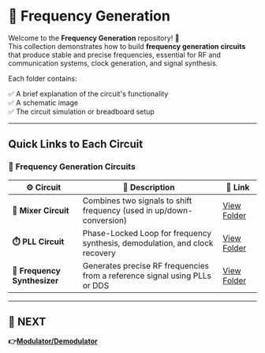 # 🔌 Frequency Generation

Welcome to the **Frequency Generation** repository! 🎉  
This collection demonstrates how to build **frequency generation circuits** that produce stable and precise frequencies, essential for RF and communication systems, clock generation, and signal synthesis.

Each folder contains:

✅ A brief explanation of the circuit's functionality  
✅ A schematic image  
✅ The circuit simulation or breadboard setup  

---

## Quick Links to Each Circuit

### 🔹 **Frequency Generation Circuits**  

| ⚙️ Circuit                 | 📜 Description                                                                  | 🔗 Link                                              |
|---------------------------|----------------------------------------------------------------------------------|-----------------------------------------------------|
| **🔀 Mixer Circuit**       | Combines two signals to shift frequency (used in up/down-conversion)            | [View Folder](./Mixer)                             |
| **⏱️ PLL Circuit**         | Phase-Locked Loop for frequency synthesis, demodulation, and clock recovery     | [View Folder](./PLL)                                |
| **🧭 Frequency Synthesizer** | Generates precise RF frequencies from a reference signal using PLLs or DDS      | [View Folder](./Frequency_Synthesizer)              |


---

## 🔹 NEXT  
**👉[Modulator/Demodulator](../Modulator_Demodulator)**
